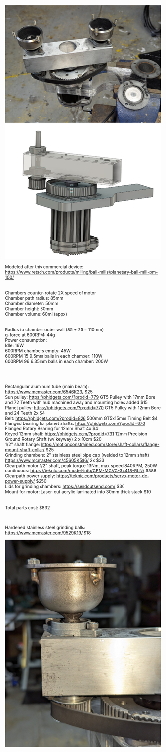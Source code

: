 ![Planetary ball mill photo](./planetary_ball_mill.jpg?raw=true "Planetary Ball Mill")<br>
![Planetary ball mill CAD](./ball_mill_CAD.jpg?raw=true "Planetary Ball Mill CAD")

Modeled after this commercial device:  https://www.retsch.com/products/milling/ball-mills/planetary-ball-mill-pm-100/<br>
<br><br>
Chambers counter-rotate 2X speed of motor<br>
Chamber path radius: 85mm<br>
Chamber diameter: 50mm<br>
Chamber height: 30mm<br>
Chamber volume:  60ml (appx)<br>
<br><br>
Radius to chamber outer wall (85 + 25 =  110mm)
<br>
g-force at 600RPM:  44g
<br>
Power consumption:<br>
Idle: 16W<br>
600RPM chambers empty: 45W<br>
600RPM 15 9.5mm balls in each chamber:  110W<br>
600RPM 96 6.35mm balls in each chamber:  200W<br>
<br><br><br>

Rectangular aluminum tube (main beam):  https://www.mcmaster.com/6546K23/  $25<br>
Sun pulley:  https://phidgets.com/?prodid=779   GT5 Pulley with 17mm Bore and 72 Teeth  with hub machined away and mounting holes added  $15<br>
Planet pulley: https://phidgets.com/?prodid=770 GT5 Pulley with 12mm Bore and 24 Teeth  2x $4<br>
Belt:  https://phidgets.com/?prodid=826  500mm GT5x15mm Timing Belt  $4<br>
Flanged bearing for planet shafts: https://phidgets.com/?prodid=876  Flanged Rotary Bearing for 12mm Shaft  4x $4<br>
Keyed 12mm shaft: https://phidgets.com/?prodid=731  12mm Precision Ground Rotary Shaft (w/ keyway)   2 x 10cm  $20<br>
1/2" shaft flange:  https://motionconstrained.com/store/shaft-collars/flange-mount-shaft-collar/   $25<br>
Grinding chambers:  2" stainless steel pipe cap (welded to 12mm shaft)  https://www.mcmaster.com/45605K586/   2x $33<br>
Clearpath motor 1/2" shaft,  peak torque 13Nm, max speed 840RPM, 250W continuous: https://teknic.com/model-info/CPM-MCVC-3441S-RLN/   $388<br>
Clearpath power supply:  https://teknic.com/products/servo-motor-dc-power-supply/  $250<br>
Lids for grinding chambers:  https://sendcutsend.com/  $30<br>
Mount for motor:  Laser-cut acrylic laminated into 30mm thick stack  $10<br>
<br><br>
Total parts cost:  $832<br>
<br><br>

Hardened stainless steel grinding balls:  https://www.mcmaster.com/9529K19/  $18<br>

![Planetary ball mill chamber detail](./chamber_detail.jpg?raw=true "Chamber welded to support shaft")
